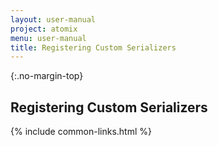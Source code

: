```yaml
---
layout: user-manual
project: atomix
menu: user-manual
title: Registering Custom Serializers
---
```


{:.no-margin-top}

## Registering Custom Serializers

{% include common-links.html %}
